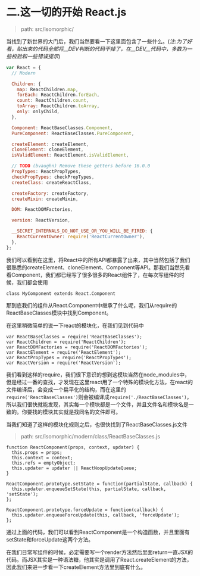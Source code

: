 # 二.这一切的开始 React.js

> path: src/isomorphic/

当找到了新世界的大门后，我们当然要看一下这里面包含了一些什么。\(_注:为了好看，贴出来的代码全部将\_\_DEV判断的代码干掉了，在\_\_DEV\_\_代码中，多数为一些校验和一些错误提示_\)

```js
var React = {
  // Modern

  Children: {
    map: ReactChildren.map,
    forEach: ReactChildren.forEach,
    count: ReactChildren.count,
    toArray: ReactChildren.toArray,
    only: onlyChild,
  },

  Component: ReactBaseClasses.Component,
  PureComponent: ReactBaseClasses.PureComponent,

  createElement: createElement,
  cloneElement: cloneElement,
  isValidElement: ReactElement.isValidElement,

  // TODO (bvaughn) Remove these getters before 16.0.0
  PropTypes: ReactPropTypes,
  checkPropTypes: checkPropTypes,
  createClass: createReactClass,

  createFactory: createFactory,
  createMixin: createMixin,

  DOM: ReactDOMFactories,

  version: ReactVersion,

  __SECRET_INTERNALS_DO_NOT_USE_OR_YOU_WILL_BE_FIRED: {
    ReactCurrentOwner: require('ReactCurrentOwner'),
  },
};
```

我们可以看到在这里，将React中的所有API都暴露了出来，其中当然包括了我们很熟悉的createElement、cloneElement、Component等API。那我们当然先看看Component，我们都已经写了很多很多的React组件了，在每次写组件的时候，我们都会使用

```
class MyComponent extends React.Component
```

那到底我们的组件从React.Component中继承了什么呢，我们从require的ReactBaseClasses模块中找到Component。

在这里稍微简单的说一下react的模块化，在我们见到代码中

```
var ReactBaseClasses = require('ReactBaseClasses');
var ReactChildren = require('ReactChildren');
var ReactDOMFactories = require('ReactDOMFactories');
var ReactElement = require('ReactElement');
var ReactPropTypes = require('ReactPropTypes');
var ReactVersion = require('ReactVersion');
```

我们看到这样的require，我们很下意识的想到这模块当然在node\_modules中，但是经过一番的查找，才发现在这里react用了一个特殊的模块化方法，在react的文件编译后，会变成一个扁平化的结构，而在这里的`require('ReactBaseClasses')`则会被编译成`require('./ReactBaseClasses')`，所以我们很快就能发现，其实每一个模块都是一个文件，并且文件名和模块名是一致的。你要找的模块其实就是找同名的文件即可。

当我们知道了这样的模块化规则之后，也很快找到了ReactBaseClasses.js文件

> path: src/isomorphic/modern/class/ReactBaseClasses.js

```
function ReactComponent(props, context, updater) {
  this.props = props;
  this.context = context;
  this.refs = emptyObject;
  this.updater = updater || ReactNoopUpdateQueue;
}

ReactComponent.prototype.setState = function(partialState, callback) {
  this.updater.enqueueSetState(this, partialState, callback, 'setState');
};

ReactComponent.prototype.forceUpdate = function(callback) {
  this.updater.enqueueForceUpdate(this, callback, 'forceUpdate');
};
```

通过上面的代码，我们可以看到ReactComponent是一个构造函数，并且里面有setState和forceUpdate这两个方法。

在我们日常写组件的时候，必定需要写一个render方法然后里面return一直JSX的代码。而JSX其实是一种语法糖，他其实是调用了React.createElement的方法，因此我们来进一步看一下createElement方法里到底有什么。


